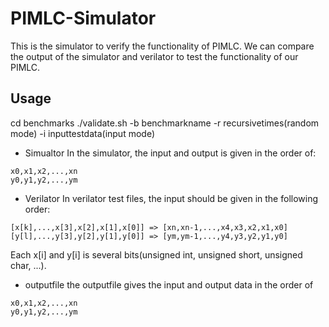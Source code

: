 # PIMLC-Simulator

This is the simulator to verify the functionality of PIMLC. We can compare the output of the simulator and verilator to test the functionality of our PIMLC.


## Usage
cd benchmarks
./validate.sh -b benchmarkname -r recursivetimes(random mode) -i inputtestdata(input mode)
- Simualtor
In the simulator, the input and output is given in the order of:
```
x0,x1,x2,...,xn
y0,y1,y2,...,ym
```

- Verilator
In verilator test files, the input should be given in the following order:
```
[x[k],...,x[3],x[2],x[1],x[0]] => [xn,xn-1,...,x4,x3,x2,x1,x0]
[y[l],...,y[3],y[2],y[1],y[0]] => [ym,ym-1,...,y4,y3,y2,y1,y0]
```
Each x[i] and y[i] is several bits(unsigned int, unsigned short, unsigned char, ...).

- outputfile
the outputfile gives the input and output data in the order of
```
x0,x1,x2,...,xn
y0,y1,y2,...,ym
```